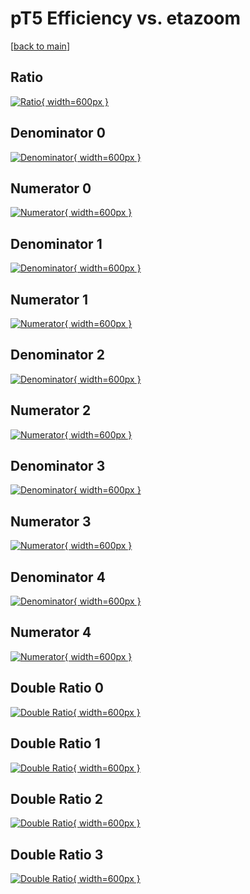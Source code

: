 # pT5 Efficiency vs. etazoom

[[back to main](./)]



## Ratio

[![Ratio](../mtv/var/pT5_loweta_211_0_eff_etazoom.png){ width=600px }](../mtv/var/pT5_loweta_211_0_eff_etazoom.pdf)

## Denominator 0

[![Denominator](../mtv/den/pT5_loweta_211_0_eff_etazoom_den0.png){ width=600px }](../mtv/den/pT5_loweta_211_0_eff_etazoom_den0.pdf)

## Numerator 0

[![Numerator](../mtv/num/pT5_loweta_211_0_eff_etazoom_num0.png){ width=600px }](../mtv/num/pT5_loweta_211_0_eff_etazoom_num0.pdf)

## Denominator 1

[![Denominator](../mtv/den/pT5_loweta_211_0_eff_etazoom_den1.png){ width=600px }](../mtv/den/pT5_loweta_211_0_eff_etazoom_den1.pdf)

## Numerator 1

[![Numerator](../mtv/num/pT5_loweta_211_0_eff_etazoom_num1.png){ width=600px }](../mtv/num/pT5_loweta_211_0_eff_etazoom_num1.pdf)

## Denominator 2

[![Denominator](../mtv/den/pT5_loweta_211_0_eff_etazoom_den2.png){ width=600px }](../mtv/den/pT5_loweta_211_0_eff_etazoom_den2.pdf)

## Numerator 2

[![Numerator](../mtv/num/pT5_loweta_211_0_eff_etazoom_num2.png){ width=600px }](../mtv/num/pT5_loweta_211_0_eff_etazoom_num2.pdf)

## Denominator 3

[![Denominator](../mtv/den/pT5_loweta_211_0_eff_etazoom_den3.png){ width=600px }](../mtv/den/pT5_loweta_211_0_eff_etazoom_den3.pdf)

## Numerator 3

[![Numerator](../mtv/num/pT5_loweta_211_0_eff_etazoom_num3.png){ width=600px }](../mtv/num/pT5_loweta_211_0_eff_etazoom_num3.pdf)

## Denominator 4

[![Denominator](../mtv/den/pT5_loweta_211_0_eff_etazoom_den4.png){ width=600px }](../mtv/den/pT5_loweta_211_0_eff_etazoom_den4.pdf)

## Numerator 4

[![Numerator](../mtv/num/pT5_loweta_211_0_eff_etazoom_num4.png){ width=600px }](../mtv/num/pT5_loweta_211_0_eff_etazoom_num4.pdf)

## Double Ratio 0

[![Double Ratio](../mtv/ratio/pT5_loweta_211_0_eff_etazoom_ratio0.png){ width=600px }](../mtv/ratio/pT5_loweta_211_0_eff_etazoom_ratio0.pdf)

## Double Ratio 1

[![Double Ratio](../mtv/ratio/pT5_loweta_211_0_eff_etazoom_ratio1.png){ width=600px }](../mtv/ratio/pT5_loweta_211_0_eff_etazoom_ratio1.pdf)

## Double Ratio 2

[![Double Ratio](../mtv/ratio/pT5_loweta_211_0_eff_etazoom_ratio2.png){ width=600px }](../mtv/ratio/pT5_loweta_211_0_eff_etazoom_ratio2.pdf)

## Double Ratio 3

[![Double Ratio](../mtv/ratio/pT5_loweta_211_0_eff_etazoom_ratio3.png){ width=600px }](../mtv/ratio/pT5_loweta_211_0_eff_etazoom_ratio3.pdf)

